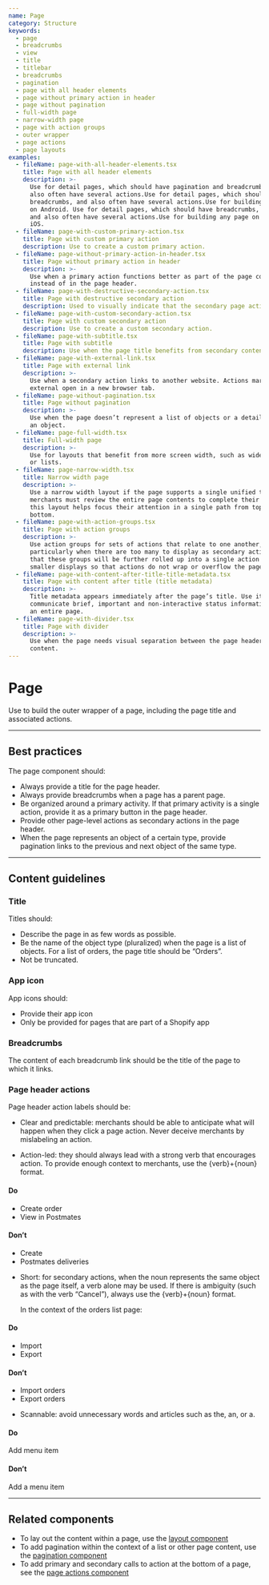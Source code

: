 ```yaml
---
name: Page
category: Structure
keywords:
  - page
  - breadcrumbs
  - view
  - title
  - titlebar
  - breadcrumbs
  - pagination
  - page with all header elements
  - page without primary action in header
  - page without pagination
  - full-width page
  - narrow-width page
  - page with action groups
  - outer wrapper
  - page actions
  - page layouts
examples:
  - fileName: page-with-all-header-elements.tsx
    title: Page with all header elements
    description: >-
      Use for detail pages, which should have pagination and breadcrumbs, and
      also often have several actions.Use for detail pages, which should have
      breadcrumbs, and also often have several actions.Use for building any page
      on Android. Use for detail pages, which should have breadcrumbs,
      and also often have several actions.Use for building any page on
      iOS.
  - fileName: page-with-custom-primary-action.tsx
    title: Page with custom primary action
    description: Use to create a custom primary action.
  - fileName: page-without-primary-action-in-header.tsx
    title: Page without primary action in header
    description: >-
      Use when a primary action functions better as part of the page content
      instead of in the page header.
  - fileName: page-with-destructive-secondary-action.tsx
    title: Page with destructive secondary action
    description: Used to visually indicate that the secondary page action is destructive.
  - fileName: page-with-custom-secondary-action.tsx
    title: Page with custom secondary action
    description: Use to create a custom secondary action.
  - fileName: page-with-subtitle.tsx
    title: Page with subtitle
    description: Use when the page title benefits from secondary content.
  - fileName: page-with-external-link.tsx
    title: Page with external link
    description: >-
      Use when a secondary action links to another website. Actions marked
      external open in a new browser tab.
  - fileName: page-without-pagination.tsx
    title: Page without pagination
    description: >-
      Use when the page doesn’t represent a list of objects or a detail view for
      an object.
  - fileName: page-full-width.tsx
    title: Full-width page
    description: >-
      Use for layouts that benefit from more screen width, such as wide tables
      or lists.
  - fileName: page-narrow-width.tsx
    title: Narrow width page
    description: >-
      Use a narrow width layout if the page supports a single unified task. When
      merchants must review the entire page contents to complete their goal,
      this layout helps focus their attention in a single path from top to
      bottom.
  - fileName: page-with-action-groups.tsx
    title: Page with action groups
    description: >-
      Use action groups for sets of actions that relate to one another,
      particularly when there are too many to display as secondary actions. Note
      that these groups will be further rolled up into a single action for
      smaller displays so that actions do not wrap or overflow the page bounds.
  - fileName: page-with-content-after-title-title-metadata.tsx
    title: Page with content after title (title metadata)
    description: >-
      Title metadata appears immediately after the page’s title. Use it to
      communicate brief, important and non-interactive status information about
      an entire page.
  - fileName: page-with-divider.tsx
    title: Page with divider
    description: >-
      Use when the page needs visual separation between the page header and the
      content.
---
```


# Page

Use to build the outer wrapper of a page, including the page title and associated actions.

---

## Best practices

The page component should:

- Always provide a title for the page header.
- Always provide breadcrumbs when a page has a parent page.
- Be organized around a primary activity. If that primary activity is a single action, provide it as a primary button in the page header.
- Provide other page-level actions as secondary actions in the page header.
- When the page represents an object of a certain type, provide pagination links to the previous and next object of the same type.

---

## Content guidelines

### Title

Titles should:

- Describe the page in as few words as possible.
- Be the name of the object type (pluralized) when the page is a list of objects. For a list of orders, the page title should be “Orders”.
- Not be truncated.

### App icon

App icons should:

- Provide their app icon
- Only be provided for pages that are part of a Shopify app

### Breadcrumbs

The content of each breadcrumb link should be the title of the page to which it links.

### Page header actions

Page header action labels should be:

- Clear and predictable: merchants should be able to anticipate what will
  happen when they click a page action. Never deceive merchants by mislabeling an action.

- Action-led: they should always lead with a strong verb that encourages
  action. To provide enough context to merchants, use the {verb}+{noun} format.

<!-- usagelist -->

#### Do

- Create order
- View in Postmates

#### Don’t

- Create
- Postmates deliveries

<!-- end -->

- Short: for secondary actions, when the noun represents the same object as the page itself, a verb alone may be used. If there is ambiguity (such as with the verb “Cancel”), always use the {verb}+{noun} format.

  In the context of the orders list page:

<!-- usagelist -->

#### Do

- Import
- Export

#### Don’t

- Import orders
- Export orders

<!-- end -->

- Scannable: avoid unnecessary words and articles such as the, an, or a.

<!-- usageblock -->

#### Do

Add menu item

#### Don’t

Add a menu item

<!-- end -->

---

## Related components

- To lay out the content within a page, use the [layout component](https://polaris.shopify.com/components/layout)
- To add pagination within the context of a list or other page content, use the [pagination component](https://polaris.shopify.com/components/pagination)
- To add primary and secondary calls to action at the bottom of a page, see the [page actions component](https://polaris.shopify.com/components/page-actions)

